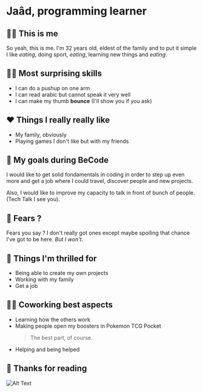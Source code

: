 # Jaâd, programming learner 

## 👨🏻 This is me

So yeah, this is me. I'm 32 years old, eldest of the family and to put it simple I like *eating*, doing sport, *eating*, learning new things and *eating*.

## 🤹🏻 Most surprising skills

- I can do a pushup on one arm
- I can read arabic but cannot speak it very well
- I can make my thumb **bounce** (I'll show you if you ask)

## ❤️ Things I really really like

- My family, obviously
- Playing games I don't like but with my friends

## 🎯 My goals during BeCode

I would like to get solid fondamentals in coding in order to step up even more and get a job where I could travel, discover people and new projects. 

Also, I would like to improve my capacity to talk in front of bunch of people. (Tech Talk I see you).

## 🧌 Fears ?

Fears you say ? I don't really got ones except maybe spoiling that chance I've got to be here. *But I won't*.

## 🤩 Things I'm thrilled for

- Being able to create my own projects
- Working with my family
- Get a job

## 🤝🏻 Coworking best aspects

- Learning how the others work
- Making people open my boosters in Pokemon TCG Pocket
  > The best part, of course.
- Helping and being helped

## 🥸 Thanks for reading 
  
![Alt Text](https://i.giphy.com/media/v1.Y2lkPTc5MGI3NjExaWh2czM3YTA3c2F4N3RiNnBwbHZsNWozaDdydHR6ZzRldXdoNXc3cCZlcD12MV9pbnRlcm5hbF9naWZfYnlfaWQmY3Q9Zw/jx5MJyZqAFsLS/giphy.gif)
